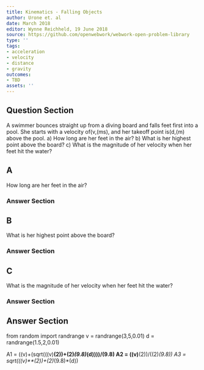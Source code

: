 ```yaml
---
title: Kinematics - Falling Objects
author: Urone et. al
date: March 2018
editor: Wynne Reichheld, 19 June 2018
source: https://github.com/openwebwork/webwork-open-problem-library
type: ''
tags:
- acceleration
- velocity
- distance
- gravity
outcomes:
- TBD
assets: ''
---
```


## Question Section 

A swimmer bounces straight up from a diving board and falls feet first into a pool. She starts with a velocity of(v,(ms), and her takeoff point is(d,(m) above the pool. 
a) How long are her feet in the air? 
b) What is her highest point above the board?
c) What is the magnitude of her velocity when her feet hit the water?

## A
How long are her feet in the air? 
### Answer Section
## B
What is her highest point above the board?
### Answer Section
## C
What is the magnitude of her velocity when her feet hit the water?
### Answer Section


## Answer Section

from random import randrange
v = randrange(3,5,0.01)
d = randrange(1.5,2,0.01)

A1 = ((v)+(sqrt(((v)**(2))+(2)*(9.8)*(d))))/(9.8)
A2 = ((v)**(2))/((2)*(9.8))
A3 = sqrt(((v)**(2))+(2)*(9.8)*(d))
